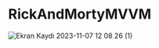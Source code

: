 # RickAndMortyMVVM

![Ekran Kaydı 2023-11-07 12 08 26 (1)](https://github.com/Mfatihelci/RickAndMortyMVVM/assets/99393090/2c3b041e-cee1-45d5-b1bd-a6ebbf7d955a)
